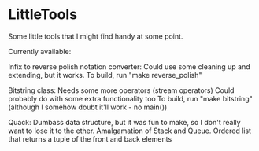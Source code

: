 # LittleTools
Some little tools that I might find handy at some point.

Currently available:

Infix to reverse polish notation converter:
    Could use some cleaning up and extending, but it works.
    To build, run "make reverse_polish"

Bitstring class:
    Needs some more operators (stream operators)
    Could probably do with some extra functionality too
    To build, run "make bitstring" (although I somehow doubt it'll work - no main())

Quack:
    Dumbass data structure, but it was fun to make, so I don't really want to lose it to the ether.
    Amalgamation of Stack and Queue. Ordered list that returns a tuple of the front and back elements
